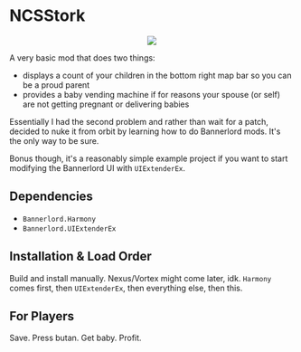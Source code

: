 # NCSStork
<p align="center">
  <!--
  <a href="https://github.com/ninchistudios/NCSStork" alt="Logo">
  <img src="https://github.com/ninchistudios/NCSStork/blob/dev/resources/Butter.png?raw=true" /></a>
  </br>
  -->
  <a href="https://github.com/ninchistudios/NCSStork" alt="Lines Of Code">
  <img src="https://tokei.rs/b1/github/ninchistudios/NCSStork?category=code" /></a>
  
</p>

A very basic mod that does two things:
* displays a count of your children in the bottom right map bar so you can be a proud parent
* provides a baby vending machine if for reasons your spouse (or self) are not getting pregnant or delivering babies

Essentially I had the second problem and rather than wait for a patch, decided to nuke it from orbit by learning how to do Bannerlord mods. It's the only way to be sure.

Bonus though, it's a reasonably simple example project if you want to start modifying the Bannerlord UI with ``UIExtenderEx``.

## Dependencies
* ``Bannerlord.Harmony``
* ``Bannerlord.UIExtenderEx``

## Installation & Load Order
Build and install manually. Nexus/Vortex might come later, idk. ``Harmony`` comes first, then ``UIExtenderEx``, then everything else, then this.   

## For Players
Save. Press butan. Get baby. Profit.

